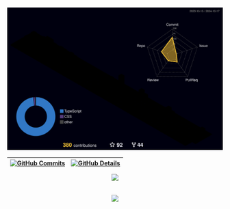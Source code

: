 <!-- ## Fala Devs

<p align="center"><strong>Me chamo Pedro Henrique Godri👋, tenho 18 anos, cursando segundo semestre de bacharel em ciências da computação na FURB, formado no técnico integrado a informática pelo IFSC e pela da segunda edição do +Devs2Blu - C#, atualmente trabalho como desenvolvedor Júnior Fullstack com diversas tecnologias como PHP, TypeScript, React</strong></p>

<div  align="center"> 
  <div style="display: inline_block"><br>
    <h1 align="center">Minhas Tecnologias 🚀</h1>
    <img align="center" height="30" width="40"alt="csharp-icon" src="https://cdn.jsdelivr.net/gh/devicons/devicon/icons/csharp/csharp-original.svg" />
    <img align="center" height="30" width="40" alt="js-icon" src="https://cdn.jsdelivr.net/gh/devicons/devicon/icons/javascript/javascript-original.svg"/>
    <img align="center" height="30" width="40" alt="java-icon" src="https://cdn.jsdelivr.net/gh/devicons/devicon/icons/java/java-original.svg"/>
    <img align="center" height="30" width="40" alt="springBoot-icon" src="https://cdn.jsdelivr.net/gh/devicons/devicon/icons/spring/spring-original.svg" />
    <img align="center" height="30" width="40" alt="angular-icon" src="https://cdn.jsdelivr.net/gh/devicons/devicon/icons/angularjs/angularjs-plain.svg" />
  </div>
    
  
  <h1 align="center">Redes Sociais</h1>
    <a href = "mailto: pedrogodri@gmail.com">
      <img width="30" src="gmail.svg">
    </a>
    <a href = "https://www.linkedin.com/in/pedro-henrique-godri/">
      <img width="25" src="linkedin.svg">
    </a>
    <a href = "https://www.instagram.com/pedro_godri/">
      <img width="25" src="instagram.png">
    </a>
</div>

<br>

<div>
  <h1>📈 Status</h1>
  <img align="left" height="170em" src="https://github-readme-stats.vercel.app/api?username=pedrogodri&show_icons=true&theme=transparent"/>
  <img align="right" height="170em" src="https://github-readme-stats.vercel.app/api/top-langs/?username=pedrogodri&layout=compact&langs_count=16&theme=transparent&hide=css,html,scss,c,cmake,c%2B%2B,swift,kotlin,objective-c"/>


</div> -->
  ![Status](./profile-3d-contrib/profile-night-rainbow.svg)
  

  
 | [![GitHub Commits](http://github-profile-summary-cards.vercel.app/api/cards/productive-time?username=pedrogodri&theme=dracula&utcOffset=-3)](https://github.com/vn7n24fzkq/github-profile-summary-cards) | [![GitHub Details](http://github-profile-summary-cards.vercel.app/api/cards/profile-details?username=pedrogodri&theme=dracula)](https://github.com/vn7n24fzkq/github-profile-summary-cards) |  
 | ----------- | ----------- |


 
  <div align="center" >
<a href="https://skillicons.dev"   >
  <img src="https://skillicons.dev/icons?i=git,vscode,javascript,typescript,css,html,react,next,sass,nodejs,nest,github,materialui,linux,postman,bootstrap,java,csharp,php" />
</a>
  <br />

  </div>

 
##
   <div align="center" >
     <img src="https://github-profile-trophy.vercel.app/?username=pedrogodri&row=1&column=6&theme=dracula&margin-w=15&margin-h=15"/>
  </div>